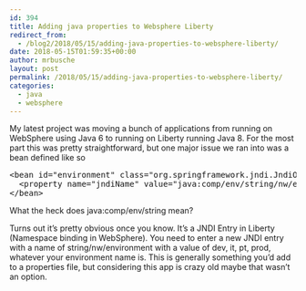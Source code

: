 ```yaml
---
id: 394
title: Adding java properties to Websphere Liberty
redirect_from:
  - /blog2/2018/05/15/adding-java-properties-to-websphere-liberty/
date: 2018-05-15T01:59:35+00:00
author: mrbusche
layout: post
permalink: /2018/05/15/adding-java-properties-to-websphere-liberty/
categories:
  - java
  - websphere
---
```


My latest project was moving a bunch of applications from running on WebSphere using Java 6 to running on Liberty running Java 8. For the most part this was pretty straightforward, but one major issue we ran into was a bean defined like so

<pre>&lt;bean id="environment" class="org.springframework.jndi.JndiObjectFactoryBean"&gt;
&nbsp;&nbsp;&lt;property name="jndiName" value="java:comp/env/string/nw/environment"/&gt;
&lt;/bean&gt;
</pre>

What the heck does java:comp/env/string mean?

Turns out it&#8217;s pretty obvious once you know. It&#8217;s a JNDI Entry in Liberty (Namespace binding in WebSphere). You need to enter a new JNDI entry with a name of string/nw/environment with a value of dev, it, pt, prod, whatever your environment name is. This is generally something you&#8217;d add to a properties file, but considering this app is crazy old maybe that wasn&#8217;t an option.

